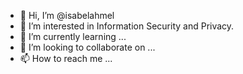 - 👋 Hi, I’m @isabelahmel
- 👀 I’m interested in Information Security and Privacy.
- 🌱 I’m currently learning ...
- 💞️ I’m looking to collaborate on ...
- 📫 How to reach me ...

<!---
isabelahmel/isabelahmel is a ✨ special ✨ repository because its `README.md` (this file) appears on your GitHub profile.
You can click the Preview link to take a look at your changes.
--->
